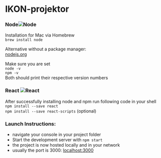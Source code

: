 <h1><a id="IKONprojektor_0"></a>IKON-projektor</h1>

<h3 style=„display: flex; align-items: center;“>Node<a src="https://nodejs.org/en/"><img src="https://ih1.redbubble.net/image.109336634.1604/flat,40x40,075,f.u1.jpg" alt="Node" title="Node"></a></h3>
<p>Installation for Mac via Homebrew<br>
<code>brew install node</code></p>
<p>Alternative without a package manager:<br>
<a href="https://nodejs.org/en/">nodejs.org</a></p>
<p>Make sure you are set<br>
<code>node -v</code><br>
<code>npm -v</code><br>
Both should print their respective version numbers</p>
<h3 style=„display: flex; align-items: center;“>React  <a src="https://reactjs.org/"><img src="https://ih1.redbubble.net/image.277330845.6641/flat,40x40,075,f.jpg" alt="React" title="React"><a/></h3>
<p>After successfully installing node and npm run following code in your shell<br>
<code>npm install --save react</code><br>
<code>npm install --save react-scripts</code> (optional)</p>
<h3><a id="Launch_Instructions_27"></a>Launch Instructions:</h3>
<ul>
<li>navigate your console in your project folder</li>
<li>Start the development server with <code>npm start</code></li>
<li>the project is now hosted locally and in your network</li>
<li>usually the port is 3000: <a href="http://localhost:3000/">localhost:3000</a></li>
</ul>